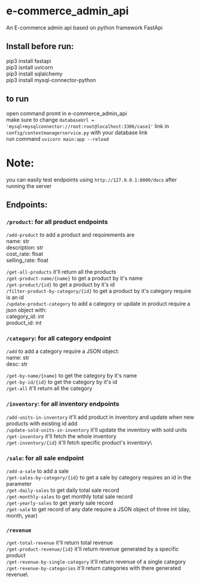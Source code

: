 # e-commerce_admin_api
An E-commerce admin api based on python framework FastApi


## **Install before run:**
pip3 install fastapi\
pip3 isntall uvicorn\
pip3 install sqlalchemy\
pip3 install mysql-connector-python

## to run
open command promt in e-commerce_admin_api\
make sure to change `databaseUrl = 'mysql+mysqlconnector://root:root@localhost:3306/case1'` link in `config/contextmanagerservice.py` with your database link\
run command `uvicorn main:app --reload`

# Note:
you can easily test endpoints using `http://127.0.0.1:8000/docs` after running the server

## Endpoints:
### `/product`: for all product endpoints
`/add-product`  to add a product and requirements are \
    name: str\
    description: str\
    cost_rate: float\
    selling_rate: float
    
`/get-all-products`  it'll return all the products\
`/get-product-name/{name}`  to get a product by it's name\
`/get-product/{id}`  to get a product by it's id\
`/filter-product-by-category/{id}` to get a product by it's category require is an id\
`/update-product-category`  to add a category or update in product require a json object with:\
    category_id: int\
    product_id: int

### `/category`: for all category endpoint
`/add`  to add a category require a JSON object:\
    name: str\
    desc: str
    
`/get-by-name/{name}`  to get the category by it's name\
`/get-by-id/{id}`  to get the category by it's id\
`/get-all`  it'll return all the category

### `/inventory`: for all inventory endpoints
`/add-units-in-inventory`  it'll add product in inventory and update when new products with existing id add\
`/update-sold-units-in-inventory`  it'll update the inventory with sold units\
`/get-inventory`  it'll fetch the whole inventory\
`/get-inventory/{id}`  it'll fetch specific product's inventory\

### `/sale`: for all sale endpoint
`/add-a-sale`   to add a sale\
`/get-sales-by-category/{id}`   to get a sale by category requires an id in the parameter\
`/get-daily-sales`   to get daily total sale record\
`/get-monthly-sales`   to get monthly total sale record\
`/get-yearly-sales`   to get yearly sale record\
`/get-sale` to get record of any date require a JSON object of three int (day, month, year)

### `/revenue`
`/get-total-revenue`  it'll return total revenue\
`/get-product-revenue/{id}`  it'll return revenue generated by a specific product\
`/get-revenue-by-single-category`  it'll return revenue of a single category\
`/get-revenue-by-categories`  it'll return categories with there generated revenue\


